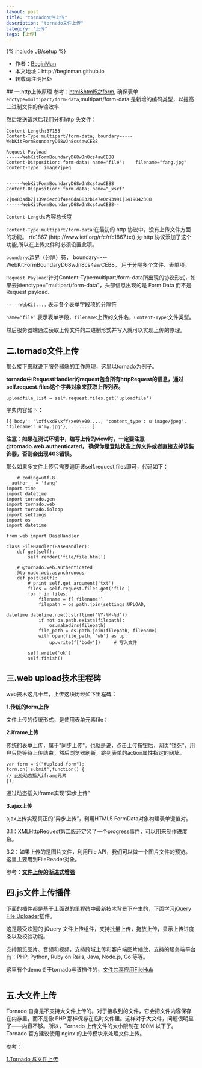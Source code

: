 ```yaml
---
layout: post
title: "tornado文件上传"
description: "tornado文件上传"
category: "上传"
tags: [上传]
---
```

{% include JB/setup %}
<ul>
    <li>作者：<a href="http://weibo.com/beginman" target="blank">BeginMan</a></li>
    <li>本文地址：http://beginman.github.io</li>
    <li>转载请注明出处</li>
</ul>
<p>## 一.http上传原理
参考：<a href="http://blog.beginman.cn/blog/146/">html&amp;html5之form</a>, 确保表单<code>enctype=multipart/form-data</code>,multipart/form-data 是新增的编码类型，以提高二进制文件的传输效率.</p>

<p>然后发送请求后我们分析http 头文件：</p>

<pre><code>Content-Length:37153
Content-Type:multipart/form-data; boundary=----WebKitFormBoundaryD68wJn8cs4awCEB8

Request Payload
------WebKitFormBoundaryD68wJn8cs4awCEB8
Content-Disposition: form-data; name="file";    filename="fang.jpg"
Content-Type: image/jpeg


------WebKitFormBoundaryD68wJn8cs4awCEB8
Content-Disposition: form-data; name="_xsrf"

2|0483adb7|139e6ecd0f4ee6da8832b1e7e0c93991|1419042308
------WebKitFormBoundaryD68wJn8cs4awCEB8--
</code></pre>

<p><code>Content-Length</code>:内容总长度</p>

<p><code>Content-Type:multipart/form-data</code>:在最初的 http 协议中，没有上传文件方面的功能。 rfc1867 (http://www.ietf.org/rfc/rfc1867.txt) 为 http 协议添加了这个功能,所以在上传文件时必须设置此项。</p>

<p><code>boundary</code>:边界（分隔）符， boundary=---WebKitFormBoundaryD68wJn8cs4awCEB8， 用于分隔多个文件、表单项。</p>

<p><code>Request Payload</code>:针对Content-Type:multipart/form-data所出现的协议形式，如果去掉enctype="multipart/form-data"，头部信息出现的是 Form Data  而不是Request payload.</p>

<p><code>-----WebKit....</code> 表示各个表单字段项的分隔符</p>

<p><code>name=“file”</code> 表示表单字段，<code>filename</code>:上传的文件名，<code>Content-Type</code>:文件类型。</p>

<p>然后服务器端通过获取上传文件的二进制形式并写入就可以实现上传的原理。</p>

<h2>二.tornado文件上传</h2>

<p>那么接下来就说下服务器端的工作原理，这里以tornado为例子。</p>

<!--more-->

<p><strong>tornado中 RequestHandler的request包含所有httpRequest的信息，通过self.request.files这个字典对象来获取上传列表。</strong></p>

<pre><code>uploadfile_list = self.request.files.get('uploadfile')
</code></pre>

<p>字典内容如下：</p>

<pre><code>[{'body': '\xff\xd8\xff\xe0\x00...., 'content_type': u'image/jpeg', 'filename': u'my.jpg'}, ........]
</code></pre>

<p><strong>注意：如果在测试环境中，编写上传的view时，一定要注意@tornado.web.authenticated， 确保你是登陆状态上传文件或者直接去掉该装饰器，否则会出现403错误。</strong></p>

<p>那么如果多文件上传只需要遍历该self.request.files即可，代码如下：</p>

<pre><code>    # coding=utf-8
__author__ = 'fang'
import time
import datetime
import tornado.gen
import tornado.web
import tornado.ioloop
import settings
import os
import datetime

from web import BaseHandler

class FileHandler(BaseHandler):
    def get(self):
        self.render('file/file.html')

    # @tornado.web.authenticated
    @tornado.web.asynchronous
    def post(self):
        # print self.get_argument('txt')
        files = self.request.files.get('file')
        for f in files:
            filename = f['filename']
            filepath = os.path.join(settings.UPLOAD,
                                    datetime.datetime.now().strftime('%Y-%M-%d'))
            if not os.path.exists(filepath):
                os.makedirs(filepath)
            file_path = os.path.join(filepath, filename)
            with open(file_path, 'wb') as up:
                up.write(f['body'])     # 写入文件

        self.write('ok')
        self.finish()
</code></pre>

<h2>三.web upload技术里程碑</h2>

<p>web技术这几十年，上传这块历经如下里程碑：</p>

<p><strong>1.传统的form上传</strong></p>

<p>文件上传的传统形式，是使用表单元素file：</p>

<p><strong>2.iframe上传</strong></p>

<p>传统的表单上传，属于"同步上传"。也就是说，点击上传按钮后，网页"锁死"，用户只能等待上传结束，然后浏览器刷新，跳到表单的action属性指定的网址。</p>

<pre><code>var form = $("#upload-form");
form.on('submit',function() {
// 此处动态插入iframe元素
});
</code></pre>

<p>通过动态插入iframe实现“异步上传”</p>

<p><strong>3.ajax上传</strong></p>

<p>ajax上传实现真正的“异步上传”，利用HTML5 FormData对象构建表单键值对。</p>

<p>3.1：XMLHttpRequest第二版还定义了一个progress事件，可以用来制作进度条。</p>

<p>3.2：如果上传的是图片文件，利用File API，我们可以做一个图片文件的预览。这里主要用到FileReader对象。</p>

<p>参考：<a href="http://www.ruanyifeng.com/blog/2012/08/file_upload.html"><strong>文件上传的渐进式增强</strong></a></p>

<h2>四.js文件上传插件</h2>

<p>下面的插件都是基于上面说的里程碑中最新技术背景下产生的，下面学习<a href="https://blueimp.github.io/jQuery-File-Upload/">jQuery File Uploader</a>插件。</p>

<p>这是最受欢迎的 jQuery 文件上传组件，支持批量上传，拖放上传，显示上传进度条以及校验功能。</p>

<p>支持预览图片、音频和视频，支持跨域上传和客户端图片缩放，支持的服务端平台有：PHP, Python, Ruby on Rails, Java, Node.js, Go 等等。</p>

<p>这里有个demo关于tornado与该插件的，<a href="https://github.com/BeginMan/FileHub">文件共享应用FileHub</a></p>

<p><img src="http://m2.img.srcdd.com/farm5/d/2013/0616/21/F4EC5A8D98300726C4784B4779D641F1_B500_900_500_263.PNG" alt="" /></p>

<h2>五.大文件上传</h2>

<p>Tornado 自身是不支持大文件上传的。对于接收到的文件，它会把文件内容保存在内存里，而不是像 PHP 那样保存在临时文件里。这样对于大文件，问题很明显了——内容不够。所以，Tornado 上传文件的大小限制在 100M 以下了。Tornado 官方建议使用 nginx 的上传模块来处理文件上传。</p>

<p>参考：</p>

<p><a href="http://lilydjwg.is-programmer.com/2012/4/3/tornado-and-http-file-upload.32782.html">1.Tornado 与文件上传</a></p>
